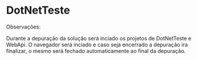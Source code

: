# DotNetTeste

Observações:

Durante a depuração da solução será inciado os projetos de DotNetTeste e WebApi. O navegador será inciado e caso seja encerrado a depuração ira finalizar, o mesmo será fechado automaticamente ao final da depuração.
